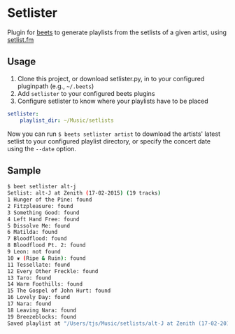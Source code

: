 # Setlister

Plugin for [beets](https://github.com/sampsyo/beets) to generate playlists from the setlists of a given artist, using [setlist.fm](http://www.setlist.fm)


## Usage
1. Clone this project, or download setlister.py, in to your configured pluginpath (e.g., `~/.beets`)
2. Add `setlister` to your configured beets plugins
3. Configure setlister to know where your playlists have to be placed
```yaml
setlister:
    playlist_dir: ~/Music/setlists
```
Now you can run `$ beets setlister artist` to download the artists' latest setlist to your configured playlist directory, or specify the concert date using the `--date` option.

## Sample
```bash
$ beet setlister alt-j   
Setlist: alt-J at Zenith (17-02-2015) (19 tracks)
1 Hunger of the Pine: found
2 Fitzpleasure: found
3 Something Good: found
4 Left Hand Free: found
5 Dissolve Me: found
6 Matilda: found
7 Bloodflood: found
8 Bloodflood Pt. 2: found
9 Leon: not found
10 ❦ (Ripe & Ruin): found
11 Tessellate: found
12 Every Other Freckle: found
13 Taro: found
14 Warm Foothills: found
15 The Gospel of John Hurt: found
16 Lovely Day: found
17 Nara: found
18 Leaving Nara: found
19 Breezeblocks: found
Saved playlist at "/Users/tjs/Music/setlists/alt-J at Zenith (17-02-2015).m3u"

```